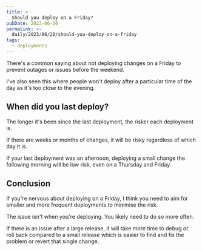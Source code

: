 ```yaml
---
title: >
  Should you deploy on a Friday?
pubDate: 2023-06-20
permalink: >-
  daily/2023/06/20/should-you-deploy-on-a-friday
tags:
  - deployments
---
```


There's a common saying about not deploying changes on a Friday to prevent outages or issues before the weekend.

I've also seen this where people won't deploy after a particular time of the day as it's too close to the evening.

## When did you last deploy?

The longer it's been since the last deployment, the risker each deployment is.

If there are weeks or months of changes, it will be risky regardless of which day it is.

If your last deployment was an afternoon, deploying a small change the following morning will be low risk, even on a Thursday and Friday.

## Conclusion

If you're nervous about deploying on a Friday, I think you need to aim for smaller and more frequent deployments to minimise the risk.

The issue isn't when you're deploying. You likely need to do so more often.

If there is an issue after a large release, it will take more time to debug or roll back compared to a small release which is easier to find and fix the problem or revert that single change.

